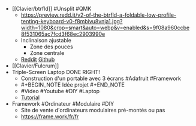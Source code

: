 - [[Clavier/btrfld]] #Unsplit #QMK
	- https://preview.redd.it/v2-of-the-btrfld-a-foldable-low-profile-tenting-keyboard-v0-f8mbivu8vnja1.jpg?width=1080&crop=smart&auto=webp&v=enabled&s=9f08a960ccbe8f531065ac7fcd3f68ec2903990e
	- Inclinaison ajustable
		- Zone des pouces
		- Zone centrale
	- [Reddit](https://www.reddit.com/r/ErgoMechKeyboards/comments/118nzbs/v2_of_the_btrfld_a_foldable_low_profile_tenting/) [Github](https://github.com/SolidHal/btrfld)
- [[Clavier/Fulcrum]]
- Triple-Screen Laptop DONE RIGHT!
	- Construction d'un portable avec 3 écrans #Adafruit #Framework
	- #+BEGIN_NOTE
	  Idée projet
	  #+END_NOTE
	- #Video #Youtube #DIY #Laptop
	- [Tutorial](https://m.youtube.com/watch?v=aUKpY0o5tMo)
- Framework #Ordinateur #Modulaire #DIY
	- Site de vente d'ordinateurs modulaires pré-montés ou pas
	- https://frame.work/fr/fr